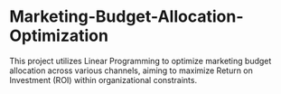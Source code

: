 # Marketing-Budget-Allocation-Optimization
This project utilizes Linear Programming to optimize marketing budget allocation across various channels, aiming to maximize Return on Investment (ROI) within organizational constraints.
